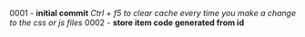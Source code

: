 0001 - **initial commit**
_Ctrl + f5 to clear cache every time you make a change to the css or js files_
0002 - **store item code generated from id**
